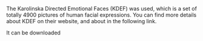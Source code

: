 The Karolinska Directed Emotional Faces (KDEF) was used, which is a set of totally 4900 pictures of human facial expressions.
You can find more details about KDEF on their website, and about in the following link.

It can be downloaded
